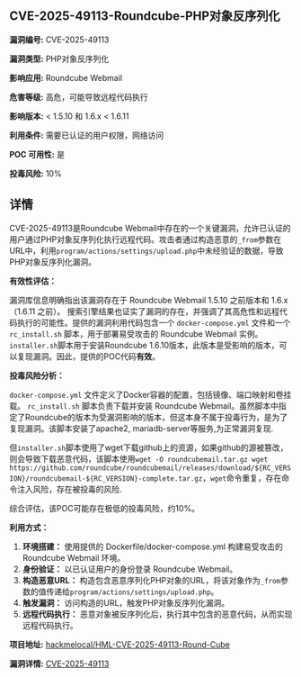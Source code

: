 ## CVE-2025-49113-Roundcube-PHP对象反序列化

**漏洞编号:** CVE-2025-49113

**漏洞类型:** PHP对象反序列化

**影响应用:** Roundcube Webmail

**危害等级:** 高危，可能导致远程代码执行

**影响版本:** < 1.5.10 和 1.6.x < 1.6.11

**利用条件:** 需要已认证的用户权限，网络访问

**POC 可用性:** 是

**投毒风险:** 10%

## 详情

CVE-2025-49113是Roundcube Webmail中存在的一个关键漏洞，允许已认证的用户通过PHP对象反序列化执行远程代码。攻击者通过构造恶意的`_from`参数在URL中，利用`program/actions/settings/upload.php`中未经验证的数据，导致PHP对象反序列化漏洞。  

**有效性评估：**

漏洞库信息明确指出该漏洞存在于 Roundcube Webmail 1.5.10 之前版本和 1.6.x（1.6.11 之前）。 搜索引擎结果也证实了漏洞的存在，并强调了其高危性和远程代码执行的可能性。提供的漏洞利用代码包含一个 `docker-compose.yml` 文件和一个 `rc_install.sh` 脚本，用于部署易受攻击的 Roundcube Webmail 实例。 `installer.sh`脚本用于安装Roundcube 1.6.10版本，此版本是受影响的版本，可以复现漏洞。因此，提供的POC代码**有效**。

**投毒风险分析：**

 `docker-compose.yml` 文件定义了Docker容器的配置，包括镜像、端口映射和卷挂载。  `rc_install.sh` 脚本负责下载并安装 Roundcube Webmail。虽然脚本中指定了Roundcube的版本为受漏洞影响的版本，但这本身不属于投毒行为，是为了复现漏洞。该脚本安装了apache2, mariadb-server等服务,为正常漏洞复现.

但`installer.sh`脚本使用了wget下载github上的资源，如果github的源被篡改，则会导致下载恶意代码，该脚本使用`wget -O roundcubemail.tar.gz wget https://github.com/roundcube/roundcubemail/releases/download/${RC_VERSION}/roundcubemail-${RC_VERSION}-complete.tar.gz`，`wget`命令重复，存在命令注入风险，存在被投毒的风险.

综合评估，该POC可能存在极低的投毒风险，约10%。

**利用方式：**

1.  **环境搭建：** 使用提供的 Dockerfile/docker-compose.yml 构建易受攻击的 Roundcube Webmail 环境。
2.  **身份验证：** 以已认证用户的身份登录 Roundcube Webmail。
3.  **构造恶意URL：** 构造包含恶意序列化PHP对象的URL，将该对象作为`_from`参数的值传递给`program/actions/settings/upload.php`。
4.  **触发漏洞：** 访问构造的URL，触发PHP对象反序列化漏洞。
5.  **远程代码执行：** 恶意对象被反序列化后，执行其中包含的恶意代码，从而实现远程代码执行。


**项目地址:** [hackmelocal/HML-CVE-2025-49113-Round-Cube](https://github.com/hackmelocal/HML-CVE-2025-49113-Round-Cube)

**漏洞详情:** [CVE-2025-49113](https://nvd.nist.gov/vuln/detail/CVE-2025-49113)